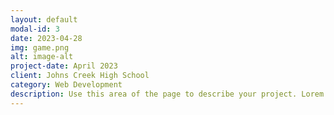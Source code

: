 ```yaml
---
layout: default
modal-id: 3
date: 2023-04-28
img: game.png
alt: image-alt
project-date: April 2023
client: Johns Creek High School
category: Web Development
description: Use this area of the page to describe your project. Lorem ipsum dolor sit amet, consectetur adipisicing elit. Mollitia neque assumenda ipsam nihil, molestias magnam, recusandae quos quis inventore quisquam velit asperiores, vitae? Reprehenderit soluta, eos quod consequuntur itaque. Nam.
---
```

